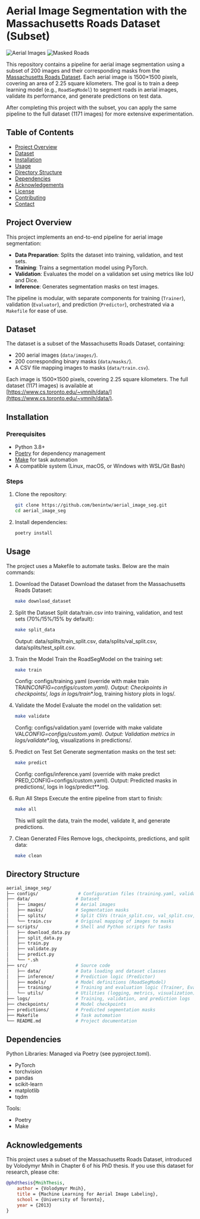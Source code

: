 # Aerial Image Segmentation with the Massachusetts Roads Dataset (Subset)

![Aerial Images](./images/Figure_1.png)
![Masked Roads](./images/Figure_2.png)

This repository contains a pipeline for aerial image segmentation using a subset of 200 images and their corresponding masks from the [Massachusetts Roads Dataset](https://www.cs.toronto.edu/~vmnih/data/). Each aerial image is 1500×1500 pixels, covering an area of 2.25 square kilometers. The goal is to train a deep learning model (e.g., `RoadSegModel`) to segment roads in aerial images, validate its performance, and generate predictions on test data.

After completing this project with the subset, you can apply the same pipeline to the full dataset (1171 images) for more extensive experimentation.

## Table of Contents

- [Project Overview](#project-overview)
- [Dataset](#dataset)
- [Installation](#installation)
- [Usage](#usage)
- [Directory Structure](#directory-structure)
- [Dependencies](#dependencies)
- [Acknowledgements](#acknowledgements)
- [License](#license)
- [Contributing](#contributing)
- [Contact](#contact)

## Project Overview

This project implements an end-to-end pipeline for aerial image segmentation:

- **Data Preparation**: Splits the dataset into training, validation, and test sets.
- **Training**: Trains a segmentation model using PyTorch.
- **Validation**: Evaluates the model on a validation set using metrics like IoU and Dice.
- **Inference**: Generates segmentation masks on test images.

The pipeline is modular, with separate components for training (`Trainer`), validation (`Evaluator`), and prediction (`Predictor`), orchestrated via a `Makefile` for ease of use.

## Dataset

The dataset is a subset of the Massachusetts Roads Dataset, containing:

- 200 aerial images (`data/images/`).
- 200 corresponding binary masks (`data/masks/`).
- A CSV file mapping images to masks (`data/train.csv`).

Each image is 1500×1500 pixels, covering 2.25 square kilometers. The full dataset (1171 images) is available at [https://www.cs.toronto.edu/~vmnih/data/](https://www.cs.toronto.edu/~vmnih/data/).

## Installation

### Prerequisites

- Python 3.8+
- [Poetry](https://python-poetry.org/) for dependency management
- [Make](https://www.gnu.org/software/make/) for task automation
- A compatible system (Linux, macOS, or Windows with WSL/Git Bash)

### Steps

1. Clone the repository:

   ```bash
   git clone https://github.com/benintw/aerial_image_seg.git
   cd aerial_image_seg
   ```

2. Install dependencies:
   ```bash
   poetry install
   ```

## Usage

The project uses a Makefile to automate tasks. Below are the main commands:

1. Download the Dataset
   Download the dataset from the Massachusetts Roads Dataset:

   ```bash
   make download_dataset
   ```

2. Split the Dataset
   Split data/train.csv into training, validation, and test sets (70%/15%/15% by default):

   ```bash
   make split_data
   ```

   Output: data/splits/train_split.csv, data/splits/val_split.csv, data/splits/test_split.csv.

3. Train the Model
   Train the RoadSegModel on the training set:

   ```bash
   make train
   ```

   Config: configs/training.yaml (override with make train TRAIN*CONFIG=configs/custom.yaml).
   Output: Checkpoints in checkpoints/, logs in logs/train*\*.log, training history plots in logs/.

4. Validate the Model
   Evaluate the model on the validation set:

   ```bash
   make validate
   ```

   Config: configs/validation.yaml (override with make validate VAL*CONFIG=configs/custom.yaml).
   Output: Validation metrics in logs/validate*\*.log, visualizations in predictions/.

5. Predict on Test Set
   Generate segmentation masks on the test set:

   ```bash
   make predict
   ```

   Config: configs/inference.yaml (override with make predict PRED_CONFIG=configs/custom.yaml).
   Output: Predicted masks in predictions/, logs in logs/predict\*\*.log.

6. Run All Steps
   Execute the entire pipeline from start to finish:

   ```bash
   make all
   ```

   This will split the data, train the model, validate it, and generate predictions.

7. Clean Generated Files
   Remove logs, checkpoints, predictions, and split data:

   ```bash
   make clean
   ```

## Directory Structure

```bash
aerial_image_seg/
├── configs/               # Configuration files (training.yaml, validation.yaml, inference.yaml)
├── data/                 # Dataset
│   ├── images/           # Aerial images
│   ├── masks/            # Segmentation masks
│   ├── splits/           # Split CSVs (train_split.csv, val_split.csv, test_split.csv)
│   └── train.csv         # Original mapping of images to masks
├── scripts/              # Shell and Python scripts for tasks
│   ├── download_data.py
│   ├── split_data.py
│   ├── train.py
│   ├── validate.py
│   ├── predict.py
│   └── *.sh
├── src/                  # Source code
│   ├── data/             # Data loading and dataset classes
│   ├── inference/        # Prediction logic (Predictor)
│   ├── models/           # Model definitions (RoadSegModel)
│   ├── training/         # Training and evaluation logic (Trainer, Evaluator)
│   └── utils/            # Utilities (logging, metrics, visualization)
├── logs/                 # Training, validation, and prediction logs
├── checkpoints/          # Model checkpoints
├── predictions/          # Predicted segmentation masks
├── Makefile              # Task automation
└── README.md             # Project documentation
```

## Dependencies

Python Libraries: Managed via Poetry (see pyproject.toml).

- PyTorch
- torchvision
- pandas
- scikit-learn
- matplotlib
- tqdm

Tools:

- Poetry
- Make

## Acknowledgements

This project uses a subset of the Massachusetts Roads Dataset, introduced by Volodymyr Mnih in Chapter 6 of his PhD thesis. If you use this dataset for research, please cite:

```bibtex
@phdthesis{MnihThesis,
    author = {Volodymyr Mnih},
    title = {Machine Learning for Aerial Image Labeling},
    school = {University of Toronto},
    year = {2013}
}
```
